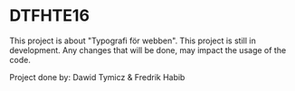 # DTFHTE16

This project is about "Typografi för webben".
This project is still in development. Any changes that will be done, may impact the usage of the code.


Project done by: Dawid Tymicz & Fredrik Habib
